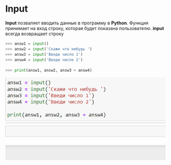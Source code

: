 # Input

**Input** позваляет вводить данные в программу в **Python**. Функция принимает на вход строку, которая будет показана пользователю. **input** всегда возвращает строку
```py
>>> answ1 = input()
>>> answ2 = input('Скажи что нибудь ')
>>> answ3 = input('Введи число 1')
>>> answ4 = input('Введи число 2')

>>> print(answ1, answ2, answ3 + answ4)
```
![alt text](1.gif)